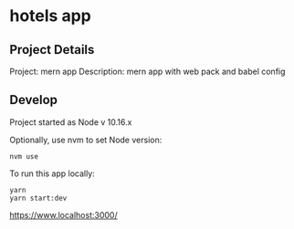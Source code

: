# hotels app

## Project Details

Project: mern app
Description: 
mern app with web pack and babel config


## Develop

Project started as Node v 10.16.x

Optionally, use nvm to set Node version:

```
nvm use
```

To run this app locally:

```
yarn
yarn start:dev

```

https://www.localhost:3000/


